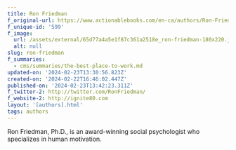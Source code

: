 ```yaml
---
title: Ron Friedman
f_original-url: https://www.actionablebooks.com/en-ca/authors/Ron-Friedman/
f_unique-id: '599'
f_image:
  url: /assets/external/65d77a4a5e1f87c361a2518e_ron-friedman-180x220.jpeg
  alt: null
slug: ron-friedman
f_summaries:
  - cms/summaries/the-best-place-to-work.md
updated-on: '2024-02-23T13:30:56.823Z'
created-on: '2024-02-22T16:46:02.447Z'
published-on: '2024-02-23T13:42:23.311Z'
f_twitter-2: http://twitter.com/RonFriedman/
f_website-2: http://ignite80.com
layout: '[authors].html'
tags: authors
---
```


Ron Friedman, Ph.D., is an award-winning social psychologist who specializes in human motivation.

